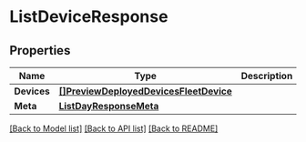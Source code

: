 # ListDeviceResponse

## Properties

Name | Type | Description | Notes
------------ | ------------- | ------------- | -------------
**Devices** | [**[]PreviewDeployedDevicesFleetDevice**](preview.deployed_devices.fleet.device.md) |  | [optional] 
**Meta** | [**ListDayResponseMeta**](ListDayResponse_meta.md) |  | [optional] 

[[Back to Model list]](../README.md#documentation-for-models) [[Back to API list]](../README.md#documentation-for-api-endpoints) [[Back to README]](../README.md)


